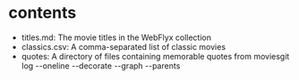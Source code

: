 # contents

- titles.md: The movie titles in the WebFlyx collection
- classics.csv: A comma-separated list of classic movies
- quotes: A directory of files containing memorable quotes from moviesgit log --oneline --decorate --graph --parents